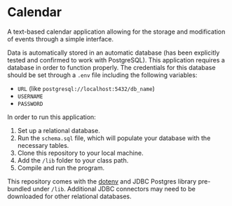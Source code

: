 # Calendar

A text-based calendar application allowing for the storage and modification of events through a simple interface.

Data is automatically stored in an automatic database (has been explicitly tested and confirmed to work with
PostgreSQL). This application requires a database in order to function properly. The credentials for this database
should be set through a `.env` file including the following variables:

* `URL` (like `postgresql://localhost:5432/db_name`)
* `USERNAME`
* `PASSWORD`

In order to run this application:

1. Set up a relational database.
2. Run the `schema.sql` file, which will populate your database with the necessary tables.
2. Clone this repository to your local machine.
3. Add the `/lib` folder to your class path.
4. Compile and run the program.

This repository comes with the [dotenv](https://github.com/cdimascio/dotenv-java) and JDBC Postgres library pre-bundled 
under `/lib`. Additional JDBC connectors may need to be downloaded for other relational databases.
